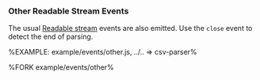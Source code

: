
### Other Readable Stream Events

The usual [Readable stream](https://nodejs.org/api/stream.html#stream_class_stream_readable) events are also emitted. Use the ``close`` event to detect the end of parsing.

%EXAMPLE: example/events/other.js, ../.. => csv-parser%

%FORK example/events/other%

